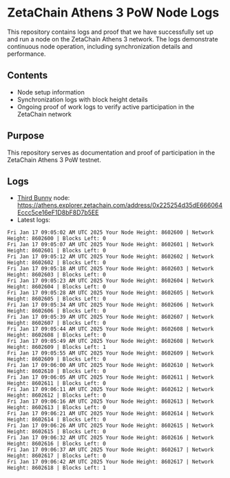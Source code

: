 # ZetaChain Athens 3 PoW Node Logs
This repository contains logs and proof that we have successfully set up and run a node on the ZetaChain Athens 3 network. The logs demonstrate continuous node operation, including synchronization details and performance.

## Contents
- Node setup information
- Synchronization logs with block height details
- Ongoing proof of work logs to verify active participation in the ZetaChain network

## Purpose
This repository serves as documentation and proof of participation in the ZetaChain Athens 3 PoW testnet.

## Logs

- [Third Bunny](https://thirdbunny.xyz/) node: https://athens.explorer.zetachain.com/address/0x225254d35dE666064Eccc5ce16eF1D8bF8D7b5EE
- Latest logs:
```
Fri Jan 17 09:05:02 AM UTC 2025 Your Node Height: 8602600 | Network Height: 8602600 | Blocks Left: 0
Fri Jan 17 09:05:07 AM UTC 2025 Your Node Height: 8602601 | Network Height: 8602601 | Blocks Left: 0
Fri Jan 17 09:05:12 AM UTC 2025 Your Node Height: 8602602 | Network Height: 8602602 | Blocks Left: 0
Fri Jan 17 09:05:18 AM UTC 2025 Your Node Height: 8602603 | Network Height: 8602603 | Blocks Left: 0
Fri Jan 17 09:05:23 AM UTC 2025 Your Node Height: 8602604 | Network Height: 8602604 | Blocks Left: 0
Fri Jan 17 09:05:28 AM UTC 2025 Your Node Height: 8602605 | Network Height: 8602605 | Blocks Left: 0
Fri Jan 17 09:05:34 AM UTC 2025 Your Node Height: 8602606 | Network Height: 8602606 | Blocks Left: 0
Fri Jan 17 09:05:39 AM UTC 2025 Your Node Height: 8602607 | Network Height: 8602607 | Blocks Left: 0
Fri Jan 17 09:05:44 AM UTC 2025 Your Node Height: 8602608 | Network Height: 8602608 | Blocks Left: 0
Fri Jan 17 09:05:49 AM UTC 2025 Your Node Height: 8602608 | Network Height: 8602609 | Blocks Left: 1
Fri Jan 17 09:05:55 AM UTC 2025 Your Node Height: 8602609 | Network Height: 8602609 | Blocks Left: 0
Fri Jan 17 09:06:00 AM UTC 2025 Your Node Height: 8602610 | Network Height: 8602610 | Blocks Left: 0
Fri Jan 17 09:06:05 AM UTC 2025 Your Node Height: 8602611 | Network Height: 8602611 | Blocks Left: 0
Fri Jan 17 09:06:11 AM UTC 2025 Your Node Height: 8602612 | Network Height: 8602612 | Blocks Left: 0
Fri Jan 17 09:06:16 AM UTC 2025 Your Node Height: 8602613 | Network Height: 8602613 | Blocks Left: 0
Fri Jan 17 09:06:21 AM UTC 2025 Your Node Height: 8602614 | Network Height: 8602614 | Blocks Left: 0
Fri Jan 17 09:06:26 AM UTC 2025 Your Node Height: 8602615 | Network Height: 8602615 | Blocks Left: 0
Fri Jan 17 09:06:32 AM UTC 2025 Your Node Height: 8602616 | Network Height: 8602616 | Blocks Left: 0
Fri Jan 17 09:06:37 AM UTC 2025 Your Node Height: 8602617 | Network Height: 8602617 | Blocks Left: 0
Fri Jan 17 09:06:42 AM UTC 2025 Your Node Height: 8602617 | Network Height: 8602618 | Blocks Left: 1
```
